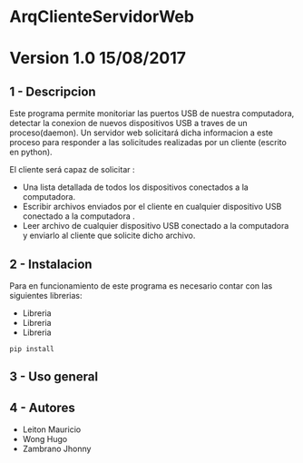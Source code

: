 ArqClienteServidorWeb 
======================

# Version 1.0 15/08/2017 

1 - Descripcion
---------------
Este programa permite monitoriar las puertos USB de nuestra computadora, detectar la conexion de nuevos dispositivos USB a traves de un proceso(daemon). 
Un servidor web solicitará dicha informacion a este proceso para responder a las solicitudes realizadas por un cliente (escrito en python).

El cliente será capaz de solicitar :

* Una lista detallada de todos los dispositivos conectados a la computadora.
* Escribir archivos enviados por el cliente en cualquier dispositivo USB conectado a la computadora .
* Leer archivo de cualquier dispositivo USB conectado a la computadora y enviarlo al cliente que solicite dicho archivo.



2 - Instalacion
----------------
Para en funcionamiento de este programa es necesario contar con las siguientes librerias:

* Libreria 
* Libreria
* Libreria 

```
pip install 
```

3 - Uso general
----------------





4 - Autores
-----------

* Leiton Mauricio
* Wong Hugo
* Zambrano Jhonny
